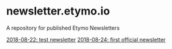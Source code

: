 # newsletter.etymo.io 

A repository for published Etymo Newsletters

[2018-08-22: test newsletter](2018-08-22/index.html)
[2018-08-24: first official newsletter](2018-08-24/newsletter.html)
